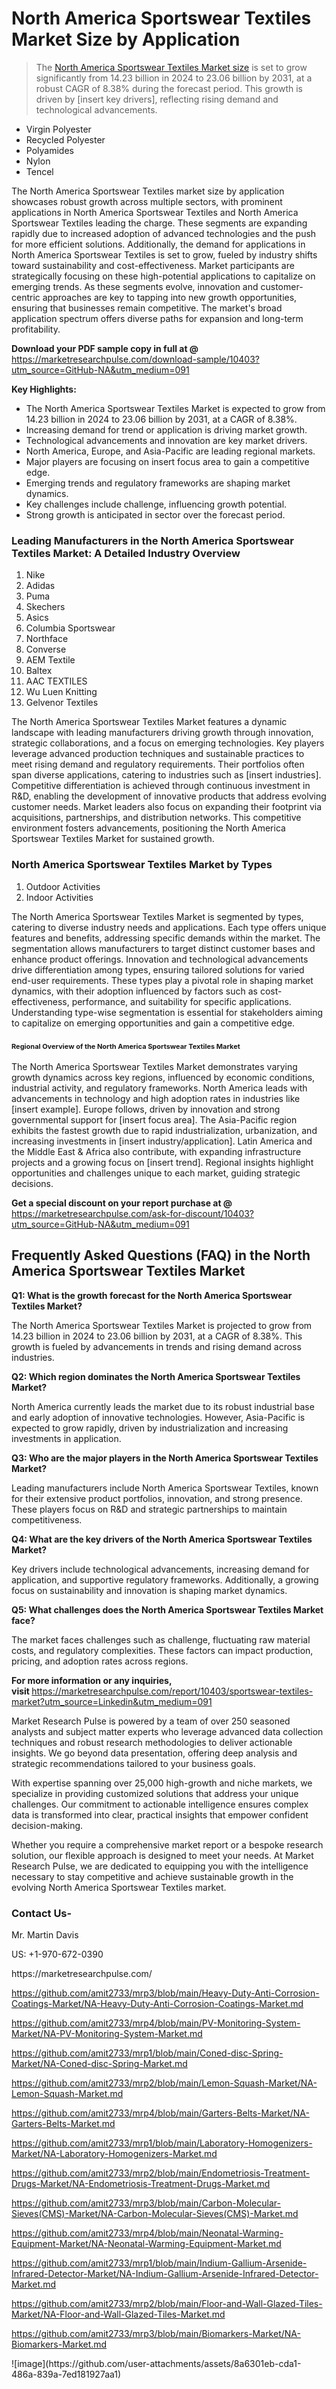 <h1>North America Sportswear Textiles Market&nbsp;Size by Application</h1><blockquote><p>The <a href="https://marketresearchpulse.com/download-sample/10403?utm_source=GitHub-NA&amp;utm_medium=091">North America Sportswear Textiles Market size</a> is set to grow significantly from 14.23 billion in 2024 to 23.06 billion by 2031, at a robust CAGR of 8.38% during the forecast period. This growth is driven by [insert key drivers], reflecting rising demand and technological advancements.</p></blockquote><ul><li>Virgin Polyester<li> Recycled Polyester<li> Polyamides<li> Nylon<li> Tencel</li></ul><p>The North America Sportswear Textiles market size by application showcases robust growth across multiple sectors, with prominent applications in North America Sportswear Textiles and North America Sportswear Textiles leading the charge. These segments are expanding rapidly due to increased adoption of advanced technologies and the push for more efficient solutions. Additionally, the demand for applications in North America Sportswear Textiles is set to grow, fueled by industry shifts toward sustainability and cost-effectiveness. Market participants are strategically focusing on these high-potential applications to capitalize on emerging trends. As these segments evolve, innovation and customer-centric approaches are key to tapping into new growth opportunities, ensuring that businesses remain competitive. The market's broad application spectrum offers diverse paths for expansion and long-term profitability.</p><p><strong>Download your PDF sample copy in full at @ </strong><a href="https://marketresearchpulse.com/download-sample/10403?utm_source=GitHub-NA&amp;utm_medium=091">https://marketresearchpulse.com/download-sample/10403?utm_source=GitHub-NA&amp;utm_medium=091</a></p><p><strong>Key Highlights: </strong></p><ul><li>The North America Sportswear Textiles Market is expected to grow from 14.23 billion in 2024 to 23.06 billion by 2031, at a CAGR of 8.38%.</li><li>Increasing demand for trend or application is driving market growth.</li><li>Technological advancements and innovation are key market drivers.</li><li>North America, Europe, and Asia-Pacific are leading regional markets.</li><li>Major players are focusing on insert focus area to gain a competitive edge.</li><li>Emerging trends and regulatory frameworks are shaping market dynamics.</li><li>Key challenges include challenge, influencing growth potential.</li><li>Strong growth is anticipated in sector over the forecast period.</li></ul><h3>Leading Manufacturers in the North America Sportswear Textiles Market: A Detailed Industry Overview</h3><ol><li>Nike</li><li>Adidas</li><li>Puma</li><li>Skechers</li><li>Asics</li><li>Columbia Sportswear</li><li>Northface</li><li>Converse</li><li>AEM Textile</li><li>Baltex</li><li>AAC TEXTILES</li><li>Wu Luen Knitting</li><li>Gelvenor Textiles</li></ol><div class="flex max-w-full flex-col flex-grow"><div class="min-h-8 text-message flex w-full flex-col items-end gap-2 whitespace-normal break-words [.text-message+&amp;]:mt-5" dir="auto" data-message-author-role="assistant" data-message-id="fd8432e4-4910-450d-b182-61b7bfb0a01f" data-message-model-slug="gpt-4o"><div class="flex w-full flex-col gap-1 empty:hidden first:pt-[3px]"><div class="markdown prose w-full break-words dark:prose-invert light"><p>The North America Sportswear Textiles Market features a dynamic landscape with leading manufacturers driving growth through innovation, strategic collaborations, and a focus on emerging technologies. Key players leverage advanced production techniques and sustainable practices to meet rising demand and regulatory requirements. Their portfolios often span diverse applications, catering to industries such as [insert industries]. Competitive differentiation is achieved through continuous investment in R&amp;D, enabling the development of innovative products that address evolving customer needs. Market leaders also focus on expanding their footprint via acquisitions, partnerships, and distribution networks. This competitive environment fosters advancements, positioning the North America Sportswear Textiles Market for sustained growth.</p></div></div></div></div><h3>North America Sportswear Textiles Market by Types</h3><ol><li>Outdoor Activities<li> Indoor Activities</li></ol><div class="flex max-w-full flex-col flex-grow"><div class="min-h-8 text-message flex w-full flex-col items-end gap-2 whitespace-normal break-words [.text-message+&amp;]:mt-5" dir="auto" data-message-author-role="assistant" data-message-id="084470be-0bb7-4664-bddf-5156b4f41249" data-message-model-slug="gpt-4o-mini"><div class="flex w-full flex-col gap-1 empty:hidden first:pt-[3px]"><div class="markdown prose w-full break-words dark:prose-invert light"><p>The North America Sportswear Textiles Market is segmented by types, catering to diverse industry needs and applications. Each type offers unique features and benefits, addressing specific demands within the market. The segmentation allows manufacturers to target distinct customer bases and enhance product offerings. Innovation and technological advancements drive differentiation among types, ensuring tailored solutions for varied end-user requirements. These types play a pivotal role in shaping market dynamics, with their adoption influenced by factors such as cost-effectiveness, performance, and suitability for specific applications. Understanding type-wise segmentation is essential for stakeholders aiming to capitalize on emerging opportunities and gain a competitive edge.</p></div></div></div></div><h3><span style="font-size: 11px;">Regional Overview of the North America Sportswear Textiles Market</span></h3><div class="flex max-w-full flex-col flex-grow"><div class="min-h-8 text-message flex w-full flex-col items-end gap-2 whitespace-normal break-words [.text-message+&amp;]:mt-5" dir="auto" data-message-author-role="assistant" data-message-id="e9038762-ce64-4e30-91c9-9bd413514231" data-message-model-slug="gpt-4o-mini"><div class="flex w-full flex-col gap-1 empty:hidden first:pt-[3px]"><div class="markdown prose w-full break-words dark:prose-invert light"><p>The North America Sportswear Textiles Market demonstrates varying growth dynamics across key regions, influenced by economic conditions, industrial activity, and regulatory frameworks. North America leads with advancements in technology and high adoption rates in industries like [insert example]. Europe follows, driven by innovation and strong governmental support for [insert focus area]. The Asia-Pacific region exhibits the fastest growth due to rapid industrialization, urbanization, and increasing investments in [insert industry/application]. Latin America and the Middle East &amp; Africa also contribute, with expanding infrastructure projects and a growing focus on [insert trend]. Regional insights highlight opportunities and challenges unique to each market, guiding strategic decisions.</p></div></div></div></div><p><strong>Get a special discount on your report purchase at @ </strong><a href="https://marketresearchpulse.com/ask-for-discount/10403?utm_source=GitHub-NA&amp;utm_medium=091">https://marketresearchpulse.com/ask-for-discount/10403?utm_source=GitHub-NA&amp;utm_medium=091</a></p><h2>Frequently Asked Questions (FAQ) in the North America Sportswear Textiles Market</h2><p><strong>Q1: What is the growth forecast for the North America Sportswear Textiles Market?</strong></p><p>The North America Sportswear Textiles Market is projected to grow from 14.23 billion in 2024 to 23.06 billion by 2031, at a CAGR of 8.38%. This growth is fueled by advancements in trends and rising demand across industries.</p><p><strong>Q2: Which region dominates the North America Sportswear Textiles Market?</strong></p><p>North America currently leads the market due to its robust industrial base and early adoption of innovative technologies. However, Asia-Pacific is expected to grow rapidly, driven by industrialization and increasing investments in application.</p><p><strong>Q3: Who are the major players in the North America Sportswear Textiles Market?</strong></p><p>Leading manufacturers include North America Sportswear Textiles, known for their extensive product portfolios, innovation, and strong presence. These players focus on R&amp;D and strategic partnerships to maintain competitiveness.</p><p><strong>Q4: What are the key drivers of the North America Sportswear Textiles Market?</strong></p><p>Key drivers include technological advancements, increasing demand for application, and supportive regulatory frameworks. Additionally, a growing focus on sustainability and innovation is shaping market dynamics.</p><p><strong>Q5: What challenges does the North America Sportswear Textiles Market face?</strong></p><p>The market faces challenges such as challenge, fluctuating raw material costs, and regulatory complexities. These factors can impact production, pricing, and adoption rates across regions.</p><p><strong>For more information or any inquiries, visit&nbsp;</strong><a href="https://marketresearchpulse.com/report/10403/sportswear-textiles-market?utm_source=Linkedin&utm_medium=091">https://marketresearchpulse.com/report/10403/sportswear-textiles-market?utm_source=Linkedin&utm_medium=091</a></p><p>Market Research Pulse is powered by a team of over 250 seasoned analysts and subject matter experts who leverage advanced data collection techniques and robust research methodologies to deliver actionable insights. We go beyond data presentation, offering deep analysis and strategic recommendations tailored to your business goals.</p><p>With expertise spanning over 25,000 high-growth and niche markets, we specialize in providing customized solutions that address your unique challenges. Our commitment to actionable intelligence ensures complex data is transformed into clear, practical insights that empower confident decision-making.</p><p>Whether you require a comprehensive market report or a bespoke research solution, our flexible approach is designed to meet your needs. At Market Research Pulse, we are dedicated to equipping you with the intelligence necessary to stay competitive and achieve sustainable growth in the evolving North America Sportswear Textiles market.</p><h3><strong>Contact Us-</strong></h3><p>Mr. Martin Davis</p><p>US: +1-970-672-0390</p><p>https://marketresearchpulse.com/</p><p><a href="https://github.com/amit2733/mrp3/blob/main/Heavy-Duty-Anti-Corrosion-Coatings-Market/NA-Heavy-Duty-Anti-Corrosion-Coatings-Market.md">https://github.com/amit2733/mrp3/blob/main/Heavy-Duty-Anti-Corrosion-Coatings-Market/NA-Heavy-Duty-Anti-Corrosion-Coatings-Market.md</a></p><p><a href="https://github.com/amit2733/mrp4/blob/main/PV-Monitoring-System-Market/NA-PV-Monitoring-System-Market.md">https://github.com/amit2733/mrp4/blob/main/PV-Monitoring-System-Market/NA-PV-Monitoring-System-Market.md</a></p><p><a href="https://github.com/amit2733/mrp1/blob/main/Coned-disc-Spring-Market/NA-Coned-disc-Spring-Market.md">https://github.com/amit2733/mrp1/blob/main/Coned-disc-Spring-Market/NA-Coned-disc-Spring-Market.md</a></p><p><a href="https://github.com/amit2733/mrp2/blob/main/Lemon-Squash-Market/NA-Lemon-Squash-Market.md">https://github.com/amit2733/mrp2/blob/main/Lemon-Squash-Market/NA-Lemon-Squash-Market.md</a></p><p><a href="https://github.com/amit2733/mrp4/blob/main/Garters-Belts-Market/NA-Garters-Belts-Market.md">https://github.com/amit2733/mrp4/blob/main/Garters-Belts-Market/NA-Garters-Belts-Market.md</a></p><p><a href="https://github.com/amit2733/mrp1/blob/main/Laboratory-Homogenizers-Market/NA-Laboratory-Homogenizers-Market.md">https://github.com/amit2733/mrp1/blob/main/Laboratory-Homogenizers-Market/NA-Laboratory-Homogenizers-Market.md</a></p><p><a href="https://github.com/amit2733/mrp2/blob/main/Endometriosis-Treatment-Drugs-Market/NA-Endometriosis-Treatment-Drugs-Market.md">https://github.com/amit2733/mrp2/blob/main/Endometriosis-Treatment-Drugs-Market/NA-Endometriosis-Treatment-Drugs-Market.md</a></p><p><a href="https://github.com/amit2733/mrp3/blob/main/Carbon-Molecular-Sieves(CMS)-Market/NA-Carbon-Molecular-Sieves(CMS)-Market.md">https://github.com/amit2733/mrp3/blob/main/Carbon-Molecular-Sieves(CMS)-Market/NA-Carbon-Molecular-Sieves(CMS)-Market.md</a></p><p><a href="https://github.com/amit2733/mrp4/blob/main/Neonatal-Warming-Equipment-Market/NA-Neonatal-Warming-Equipment-Market.md">https://github.com/amit2733/mrp4/blob/main/Neonatal-Warming-Equipment-Market/NA-Neonatal-Warming-Equipment-Market.md</a></p><p><a href="https://github.com/amit2733/mrp1/blob/main/Indium-Gallium-Arsenide-Infrared-Detector-Market/NA-Indium-Gallium-Arsenide-Infrared-Detector-Market.md">https://github.com/amit2733/mrp1/blob/main/Indium-Gallium-Arsenide-Infrared-Detector-Market/NA-Indium-Gallium-Arsenide-Infrared-Detector-Market.md</a></p><p><a href="https://github.com/amit2733/mrp2/blob/main/Floor-and-Wall-Glazed-Tiles-Market/NA-Floor-and-Wall-Glazed-Tiles-Market.md">https://github.com/amit2733/mrp2/blob/main/Floor-and-Wall-Glazed-Tiles-Market/NA-Floor-and-Wall-Glazed-Tiles-Market.md</a></p><p><a href="https://github.com/amit2733/mrp3/blob/main/Biomarkers-Market/NA-Biomarkers-Market.md">https://github.com/amit2733/mrp3/blob/main/Biomarkers-Market/NA-Biomarkers-Market.md</a></p>
![image](https://github.com/user-attachments/assets/8a6301eb-cda1-486a-839a-7ed181927aa1)
